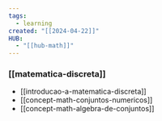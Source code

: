 ```yaml
---
tags:
  - learning
created: "[[2024-04-22]]"
HUB:
  - "[[hub-math]]"
---
```

### [[matematica-discreta]]

- [[introducao-a-matematica-discreta]]
- [[concept-math-conjuntos-numericos]]
- [[concept-math-algebra-de-conjuntos]]